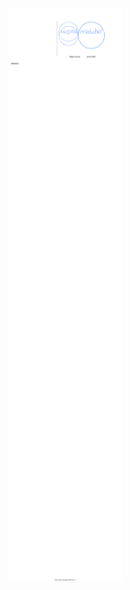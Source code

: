
![Alt text](https://raw.githubusercontent.com/miguelemosreverte/word_matcher/main/Leafin%20WordMatcher%20Readme.svg?token=ACF2PCBRKZHDQ6JRXUQZTWTAYET6Y)
